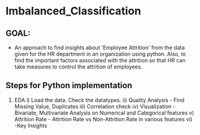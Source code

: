 # Imbalanced_Classification

## GOAL:
- An approach to find insights about 'Employee Attrition' from the data given for the HR department in an organization using python. Also, to find the important factors associated with the attrition so that HR can take measures to control the attrition of employees.

## Steps for Python implementation
1) EDA
   i) Load the data. Check the datatypes. 
  ii) Quality Analysis - Find Missing Value, Duplicates
 iii) Correlation check
  iv) Visualization - Bivariate, Multivariate Analysis on Numerical and Categorical features
   v) Attrition Rate - Attrition Rate vs Non-Attrition Rate in various features
   vi) -Key Insights
   

